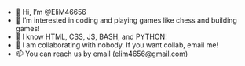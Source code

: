 - 👋 Hi, I’m @EliM46656
- 👀 I’m interested in coding and playing games like chess and building games!
- 🌱 I know HTML, CSS, JS, BASH, and PYTHON!
- 💞️ I am collaborating with nobody. If you want collab, email me!
- 📫 You can reach us by email (elim4656@gmail.com)
